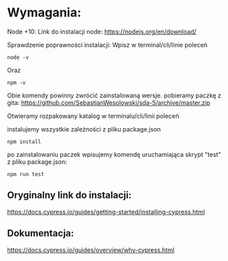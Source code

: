 # Wymagania:

Node +10:
Link do instalacji node:
https://nodejs.org/en/download/

Sprawdzenie poprawności instalacji:
Wpisz w terminal/cli/linie poleceń

```
node -v
```

Oraz

```
npm -v
```

Obie komendy powinny zwrócić zainstalowaną wersje.
pobieramy paczkę z gita:
https://github.com/SebastianWesolowski/sda-5/archive/master.zip

Otwieramy rozpakowany katalog w terminalu/cli/linii poleceń

instalujemy wszystkie zależności z pliku package.json

```
npm install
```

po zainstalowaniu paczek wpisujemy komendę uruchamiająca skrypt "test" z pliku package.json:

```
npm run test
```

## Oryginalny link do instalacji:

https://docs.cypress.io/guides/getting-started/installing-cypress.html

## Dokumentacja:

https://docs.cypress.io/guides/overview/why-cypress.html
